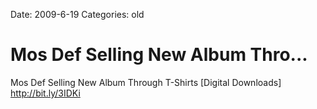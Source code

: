 Date: 2009-6-19
Categories: old

# Mos Def Selling New Album Thro...

Mos Def Selling New Album Through T-Shirts [Digital Downloads] <a href="http://bit.ly/3IDKi" rel="nofollow">http://bit.ly/3IDKi</a>

